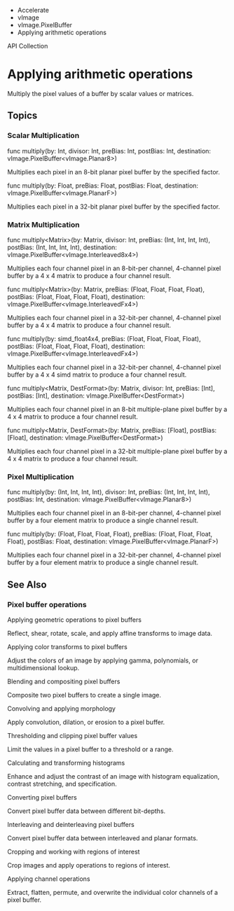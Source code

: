 

- Accelerate
- vImage
- vImage.PixelBuffer
-  Applying arithmetic operations 

API Collection

# Applying arithmetic operations

Multiply the pixel values of a buffer by scalar values or matrices.

## Topics

### Scalar Multiplication

func multiply(by: Int, divisor: Int, preBias: Int, postBias: Int, destination: vImage.PixelBuffer&lt;vImage.Planar8>)

Multiplies each pixel in an 8-bit planar pixel buffer by the specified factor.

func multiply(by: Float, preBias: Float, postBias: Float, destination: vImage.PixelBuffer&lt;vImage.PlanarF>)

Multiplies each pixel in a 32-bit planar pixel buffer by the specified factor.

### Matrix Multiplication

func multiply&lt;Matrix>(by: Matrix, divisor: Int, preBias: (Int, Int, Int, Int), postBias: (Int, Int, Int, Int), destination: vImage.PixelBuffer&lt;vImage.Interleaved8x4>)

Multiplies each four channel pixel in an 8-bit-per channel, 4-channel pixel buffer by a 4 x 4 matrix to produce a four channel result.

func multiply&lt;Matrix>(by: Matrix, preBias: (Float, Float, Float, Float), postBias: (Float, Float, Float, Float), destination: vImage.PixelBuffer&lt;vImage.InterleavedFx4>)

Multiplies each four channel pixel in a 32-bit-per channel, 4-channel pixel buffer by a 4 x 4 matrix to produce a four channel result.

func multiply(by: simd_float4x4, preBias: (Float, Float, Float, Float), postBias: (Float, Float, Float, Float), destination: vImage.PixelBuffer&lt;vImage.InterleavedFx4>)

Multiplies each four channel pixel in a 32-bit-per channel, 4-channel pixel buffer by a 4 x 4 simd matrix to produce a four channel result.

func multiply&lt;Matrix, DestFormat>(by: Matrix, divisor: Int, preBias: [Int], postBias: [Int], destination: vImage.PixelBuffer&lt;DestFormat>)

Multiplies each four channel pixel in an 8-bit multiple-plane pixel buffer by a 4 x 4 matrix to produce a four channel result.

func multiply&lt;Matrix, DestFormat>(by: Matrix, preBias: [Float], postBias: [Float], destination: vImage.PixelBuffer&lt;DestFormat>)

Multiplies each four channel pixel in a 32-bit multiple-plane pixel buffer by a 4 x 4 matrix to produce a four channel result.

### Pixel Multiplication

func multiply(by: (Int, Int, Int, Int), divisor: Int, preBias: (Int, Int, Int, Int), postBias: Int, destination: vImage.PixelBuffer&lt;vImage.Planar8>)

Multiplies each four channel pixel in an 8-bit-per channel, 4-channel pixel buffer by a four element matrix to produce a single channel result.

func multiply(by: (Float, Float, Float, Float), preBias: (Float, Float, Float, Float), postBias: Float, destination: vImage.PixelBuffer&lt;vImage.PlanarF>)

Multiplies each four channel pixel in a 32-bit-per channel, 4-channel pixel buffer by a four element matrix to produce a single channel result.

## See Also

### Pixel buffer operations

Applying geometric operations to pixel buffers

Reflect, shear, rotate, scale, and apply affine transforms to image data.

Applying color transforms to pixel buffers

Adjust the colors of an image by applying gamma, polynomials, or multidimensional lookup.

Blending and compositing pixel buffers

Composite two pixel buffers to create a single image.

Convolving and applying morphology

Apply convolution, dilation, or erosion to a pixel buffer.

Thresholding and clipping pixel buffer values

Limit the values in a pixel buffer to a threshold or a range.

Calculating and transforming histograms

Enhance and adjust the contrast of an image with histogram equalization, contrast stretching, and specification.

Converting pixel buffers

Convert pixel buffer data between different bit-depths.

Interleaving and deinterleaving pixel buffers

Convert pixel buffer data between interleaved and planar formats.

Cropping and working with regions of interest

Crop images and apply operations to regions of interest.

Applying channel operations

Extract, flatten, permute, and overwrite the individual color channels of a pixel buffer.

